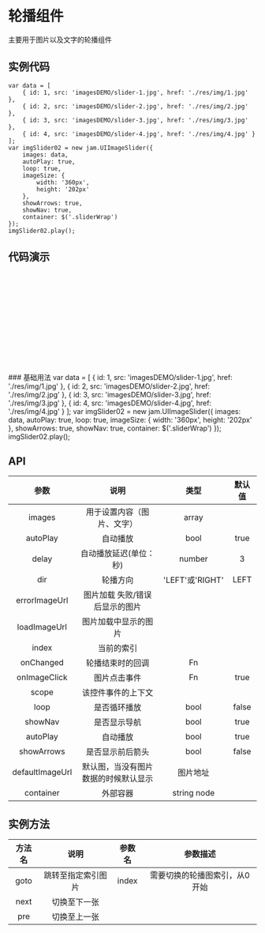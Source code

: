 <link rel="stylesheet" href="/style/jam.css">
<script src="/dist/jquery.min.js"></script>
<script src="/dist/require.min.js"></script>
<script src="/dist/underscore.js"></script>
<script src="/dist/mustache.js"></script>
<script src="/dist/jam.js"></script>

<style>
    .sliderWrap {
        position: relative;
        height: 202px;
        width: 360px;
        margin: 0 auto;
    }
    .sliderWrap img {
        display: block;
        width: 360px !important;
        max-width: 360px !important;
        height: 202px !important;
    }
</style>
# 轮播组件
主要用于图片以及文字的轮播组件 
   
## 实例代码

    var data = [
        { id: 1, src: 'imagesDEMO/slider-1.jpg', href: './res/img/1.jpg' },
        { id: 2, src: 'imagesDEMO/slider-2.jpg', href: './res/img/2.jpg' },
        { id: 3, src: 'imagesDEMO/slider-3.jpg', href: './res/img/3.jpg' },
        { id: 4, src: 'imagesDEMO/slider-4.jpg', href: './res/img/4.jpg' }
    ];
    var imgSlider02 = new jam.UIImageSlider({
        images: data,
        autoPlay: true,
        loop: true,
        imageSize: {
            width: '360px',
            height: '202px'
        },
        showArrows: true,
        showNav: true,
        container: $('.sliderWrap')
    });
    imgSlider02.play();

## 代码演示
<div class="sliderWrap"></div>
### 基础用法
    var data = [
        { id: 1, src: 'imagesDEMO/slider-1.jpg', href: './res/img/1.jpg' },
        { id: 2, src: 'imagesDEMO/slider-2.jpg', href: './res/img/2.jpg' },
        { id: 3, src: 'imagesDEMO/slider-3.jpg', href: './res/img/3.jpg' },
        { id: 4, src: 'imagesDEMO/slider-4.jpg', href: './res/img/4.jpg' }
    ];
    var imgSlider02 = new jam.UIImageSlider({
        images: data,
        autoPlay: true,
        loop: true,
        imageSize: {
            width: '360px',
            height: '202px'
        },
        showArrows: true,
        showNav: true,
        container: $('.sliderWrap')
    });
    imgSlider02.play();
<script>
    var data = [
        { id: 1, src: '/imagesDEMO/slider-1.jpg', href: './res/img/1.jpg' },
        { id: 2, src: '/imagesDEMO/slider-2.jpg', href: './res/img/2.jpg' },
        { id: 3, src: '/imagesDEMO/slider-3.jpg', href: './res/img/3.jpg' },
        { id: 4, src: '/imagesDEMO/slider-4.jpg', href: './res/img/4.jpg' }
    ];
    var imgSlider02 = new jam.UIImageSlider({
        images: data,
        autoPlay: true,
        loop: true,
        imageSize: {
            width: '360px',
            height: '202px'
        },
        showArrows: true,
        showNav: true,
        container: $('.sliderWrap')
    });
    imgSlider02.play();
</script>
   

## API

   
| 参数 | 说明 | 类型 | 默认值 |
| :------: | :------: | :------: | :------: |
| images | 用于设置内容（图片、文字） | array |  |
| autoPlay | 自动播放 | bool | true |
| delay | 自动播放延迟(单位：秒) | number | 3 |
| dir | 轮播方向 | 'LEFT'或'RIGHT' | LEFT |
| errorImageUrl | 图片加载 失败/错误 后显示的图片 |  |  |
| loadImageUrl | 图片加载中显示的图片 |  |  |
| index | 当前的索引 |  |  |
| onChanged | 轮播结束时的回调 | Fn |  |
| onImageClick | 图片点击事件 | Fn | true |
| scope | 该控件事件的上下文 |  |  |
| loop | 是否循环播放 | bool | false |
| showNav | 是否显示导航 | bool | true |
| autoPlay | 自动播放 | bool | true |
| showArrows | 是否显示前后箭头 | bool | false |
| defaultImageUrl | 默认图，当没有图片数据的时候默认显示 | 图片地址 |  |
| container | 外部容器 | string node |  |



## 实例方法

| 方法名 | 说明 |  参数名 | 参数描述 |
| :------: | :------: | :------: | :------: |
| goto | 跳转至指定索引图片  | index | 需要切换的轮播图索引，从0开始 | 
| next | 切换至下一张 | | 
| pre | 切换至上一张 | | 